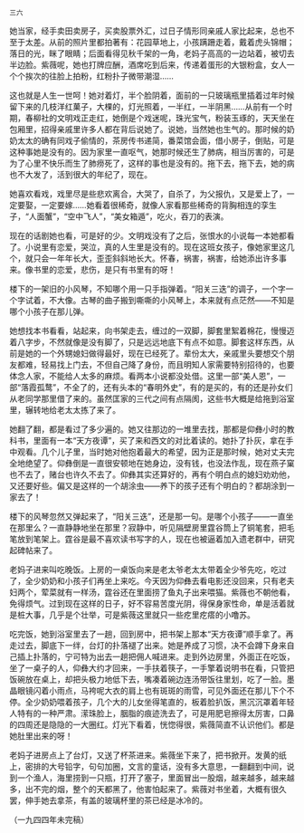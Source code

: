     三六 

   她当家，经手卖田卖房子，买卖股票外汇，过日子情形同亲戚人家比起来，总也不至于太差。从前的照片里都拍著有：花园草地上，小孩蹒跚走着，戴着虎头锦帽；落日的光，眯了眼睛；后面看得见秋千架的一角，老妈子高高的一边站着，被切去半边脸。紫薇呢，她也打牌应酬，酒席吃到后来，传递着蛋形的大银粉盒，女人一个个挨次的往脸上拍粉，红粉扑子微带潮湿……

   这也就是人生一世呵！她对着灯，半个脸阴着，面前的一只玻璃瓶里插着过年时候留下来的几枝洋红菓子，大棵的，灯光照着，一半红，一半阴黑……从前有一个时期，春柳社的文明戏正走红，她倒是个戏迷呢，珠光宝气，粉装玉琢的，天天坐在包厢里，招得亲戚里许多人都在背后说她了。说她，当然她也生气的。那时候的奶奶太太的确有同戏子偷情的，茶房传书递简，番菜馆会面，借小房子，倒贴，可是这种事她是没有的。因为家里一直呕气，她那时候还生了肺病，相当厉害的，可是为了心里不快乐而生了肺痨死了，这样的事也是没有的。拖下去，拖下去，她的病也不大发了，活到很大的年纪了，现在。

   她喜欢看戏，戏里尽是些悲欢离合，大哭了，自杀了，为父报仇，又是爱上了，一定要娶，一定要嫁……她看着很稀奇，就像人家看那些稀奇的背胸相连的孪生子，“人面蟹”，“空中飞人”，“美女箱遁”，吃火，吞刀的表演。

   现在的话剧她也看，可是好的少。文明戏没有了之后，张恨水的小说每一本她都看了。小说里有恋爱，哭泣，真的人生里是没有的。现在这班女孩子，像她家里这几个，就只会一年年长大，歪歪斜斜地长大。怀春，祸害，祸害，给她添出许多事来。像书里的恋爱，悲伤，是只有书里有的呀！

   楼下的一架旧的小风琴，不知哪个用一只手指弹着。“阳关三迭”的调子，一个字一个字试着，不大像。古琴的曲子搬到嘶嘶的小风琴上，本来就有点茫然——不知是哪个小孩子在那儿弹。

   她想找本书看看，站起来，向书架走去，缠过的一双脚，脚套里絮着棉花，慢慢迈着八字步，不然就像是没有脚了，只是远远地底下有点不如意。脚套这样东西，从前是她的一个外甥媳妇做得最好，现在已经死了。辈份太大，亲戚里头要想交个朋友都难，轻易找上门去，不但自己降了身份，而且明知人家需要特别招待的，也要体念人家，不能给人太多的麻烦。看两本小说都没处借。这里一部“美人恩”，一部“落霞孤鹜”，不全了的，还有头本的“春明外史”，有的是买的，有的还是孙女们从老同学那里借了来的。虽然匡家的三代之间有点隔阂，这些书大概是给拖到浴室里，辗转地给老太太拣了来了。

   她翻了翻，都是看过了多少遍的。她又往那边的一堆里去找，那都是仰彝小时的教科书，里面有一本“天方夜谭”，买了来和西文的对比着读的。她扑了扑灰，拿在手中观看。几个儿子里，当时她对他抱着最大的希望，因为正是那时候，她对丈夫完全地绝望了。仰彝倒是一直很安顿地在她身边，没有钱，也没法作乱，现在燕子窠也不去了，赌台也许久不去了。仰彝其实还算好的，再有个明白点的媳妇劝劝他，又还要好些。偏又是这样的一个胡涂虫——养下的孩子还有个明白的？都胡涂到一家去了！

   楼下的风琴忽然又弹起来了，“阳关三迭”，还是那一句。是哪个小孩子——一直坐在那里么？一直静静地坐在那里？寂静中，听见隔壁房里霆谷筒上了铜笔套，把毛笔放到笔架上。霆谷是最不喜欢读书写字的人，现在也被逼着加入遗老群中，研究起碑帖来了。

   老妈子进来叫吃晚饭。上房的一桌饭向来是老太爷老太太带着全少爷先吃，吃过了，全少奶奶和小孩子们再坐上来吃。今天因为仰彝去看电影还没回来，只有老夫妇两个，荤菜就有一样汤，霆谷还在里面捞了鱼丸子出来喂猫。紫薇也不朝他看，免得烦气。过到现在这样的日子，好不容易苦度光阴，得保身家性命，单是活着就是桩大事，几乎是个壮举，可是紫薇这里就只一些疙里疙瘩的小噜苏。

   吃完饭，她到浴室里去了一趟，回到房中，把书架上那本“天方夜谭”顺手拿了。再走过去，脚底下一绊，台灯的扑落褪了出来。她是养成了习惯，决不会蹲下身来自己插上扑落的，宁可特为出去一趟把佣人喊进来。走到外边房里，外面正在吃饭，坐了一桌子的人，仰彝大约才回来，一手扶着筷子，一手擎着说明书在看，只管把饭碗放在桌上，却把头极力地低下去，嘴凑着碗边连汤带饭往里划，吃了一脸。墨晶眼镜闪着小雨点，马袴呢大衣的肩上也有斑斑的雨雪，可见外面还在那儿下个不停。全少奶奶喂着孩子，几个大的儿女坐得笔直的，板着脸扒饭，黑沉沉罩着年轻人特有的一种严肃。潆珠脸上，胭脂的痕迹洗去了，可是用肥皂擦得太厉害，口鼻的四周还是隐隐的一大圈红。灯光下看着，恍惚得很，紫薇简直不认识他们。都是她肚里出来的呀！

   老妈子进房点上了台灯，又送了杯茶进来。紫薇坐下来了，把书掀开。发黄的纸上，密排的大号铅字，句句加圈，文言的童话，没有多大意思，一翻翻到中间，说到一个渔人，海里捞到一只瓶，打开了塞子，里面冒出一股烟，越来越多，越来越多，出不完的烟，整个的天都黑了，他害怕起来了。紫薇对书坐着，大概有很久罢，伸手她去拿茶，有盖的玻璃杯里的茶已经是冰冷的。

   （一九四四年未完稿）


